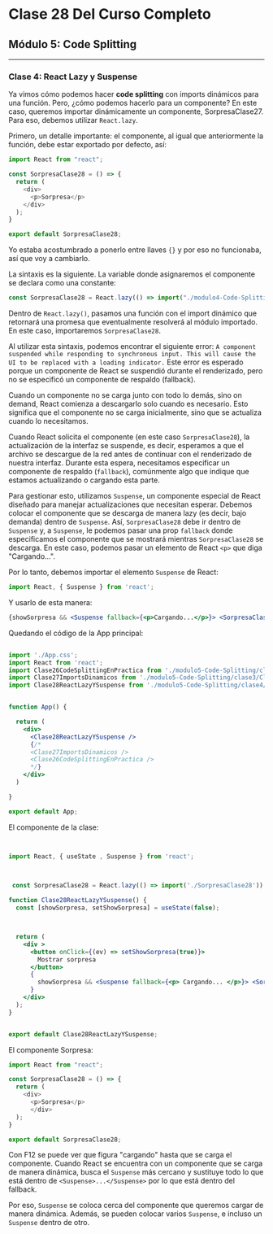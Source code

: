 # Clase 28 Del Curso Completo

## Módulo 5: Code Splitting

---

### Clase 4: React Lazy y Suspense

Ya vimos cómo podemos hacer **code splitting** con imports dinámicos para una función. Pero, ¿cómo podemos hacerlo para un componente? En este caso, queremos importar dinámicamente un componente, SorpresaClase27. Para eso, debemos utilizar `React.lazy`.

Primero, un detalle importante: el componente, al igual que anteriormente la función, debe estar exportado por defecto, así:

```javascript
import React from "react";

const SorpresaClase28 = () => {
  return (
    <div>
      <p>Sorpresa</p>
    </div>
  );
}

export default SorpresaClase28;
```

Yo estaba acostumbrado a ponerlo entre llaves `{}` y por eso no funcionaba, así que voy a cambiarlo.

La sintaxis es la siguiente. La variable donde asignaremos el componente se declara como una constante:

```javascript
const SorpresaClase28 = React.lazy(() => import("./modulo4-Code-Splitting/clase3/SorpresaClase28"));
```

Dentro de `React.lazy()`, pasamos una función con el import dinámico que retornará una promesa que eventualmente resolverá al módulo importado. En este caso, importaremos `SorpresaClase28`.

Al utilizar esta sintaxis, podemos encontrar el siguiente error: 
`A component suspended while responding to synchronous input. This will cause the UI to be replaced with a loading indicator.` 
Este error es esperado porque un componente de React se suspendió durante el renderizado, pero no se especificó un componente de respaldo (fallback).

Cuando un componente no se carga junto con todo lo demás, sino on demand, React comienza a descargarlo solo cuando es necesario. Esto significa que el componente no se carga inicialmente, sino que se actualiza cuando lo necesitamos.

Cuando React solicita el componente (en este caso `SorpresaClase28`), la actualización de la interfaz se suspende, es decir, esperamos a que el archivo se descargue de la red antes de continuar con el renderizado de nuestra interfaz. Durante esta espera, necesitamos especificar un componente de respaldo (`fallback`), comúnmente algo que indique que estamos actualizando o cargando esta parte.

Para gestionar esto, utilizamos `Suspense`, un componente especial de React diseñado para manejar actualizaciones que necesitan esperar. Debemos colocar el componente que se descarga de manera lazy (es decir, bajo demanda) dentro de `Suspense`. Así, `SorpresaClase28` debe ir dentro de `Suspense` y, a `Suspense`, le podemos pasar una prop `fallback` donde especificamos el componente que se mostrará mientras `SorpresaClase28` se descarga. En este caso, podemos pasar un elemento de React `<p>` que diga "Cargando...".

Por lo tanto, debemos importar el elemento `Suspense` de React:

```javascript
import React, { Suspense } from 'react';
```

Y usarlo de esta manera:

```jsx
{showSorpresa && <Suspense fallback={<p>Cargando...</p>}> <SorpresaClase28 /> </Suspense>}
```


Quedando el código de la App principal:

```jsx

import './App.css';
import React from 'react';
import Clase26CodeSplittingEnPractica from './modulo5-Code-Splitting/clase2/Clase26CodeSplittingEnPractica';
import Clase27ImportsDinamicos from './modulo5-Code-Splitting/clase3/Clase27ImportsDinamicos';
import Clase28ReactLazyYSuspense from './modulo5-Code-Splitting/clase4/Clase28ReactLazyYSuspense';


function App() {

  return (
    <div>
      <Clase28ReactLazyYSuspense />
      {/* 
      <Clase27ImportsDinamicos />
      <Clase26CodeSplittingEnPractica /> 
      */}
    </div>
  )

}

export default App;
```
El componente de la clase:

```jsx


import React, { useState , Suspense } from 'react';



 const SorpresaClase28 = React.lazy(() => import('./SorpresaClase28'))
 
function Clase28ReactLazyYSuspense() {
  const [showSorpresa, setShowSorpresa] = useState(false);



  return (
    <div >
      <button onClick={(ev) => setShowSorpresa(true)}>
        Mostrar sorpresa
      </button>
      {
        showSorpresa && <Suspense fallback={<p> Cargando... </p>}> <SorpresaClase28 /> </Suspense>
      }
    </div>
  );
}


export default Clase28ReactLazyYSuspense;
```

El componente Sorpresa:

```javascript
import React from "react";

const SorpresaClase28 = () => {
  return (
    <div>
      <p>Sorpresa</p>
      </div>
  );
}

export default SorpresaClase28;

```


Con F12 se puede ver que figura "cargando" hasta que se carga el componente. Cuando React se encuentra con un componente que se carga de manera dinámica, busca el `Suspense` más cercano y sustituye todo lo que está dentro de `<Suspense>...</Suspense>` por lo que está dentro del fallback.

Por eso, `Suspense` se coloca cerca del componente que queremos cargar de manera dinámica. Además, se pueden colocar varios `Suspense`, e incluso un `Suspense` dentro de otro.
